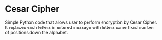# Cesar Cipher

Simple Python code that allows user to perform encryption by Cesar Cipher.
It replaces each letters in entered message with letters some fixed number of positions down the alphabet.
